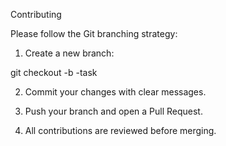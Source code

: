 Contributing

Please follow the Git branching strategy:

1. Create a new branch:

git checkout -b <your-name>-task


2. Commit your changes with clear messages.


3. Push your branch and open a Pull Request.


4. All contributions are reviewed before merging.

